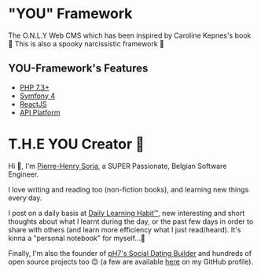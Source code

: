 # "YOU" Framework
The O.N.L.Y Web CMS which has been inspired by Caroline Kepnes's book 🔮 This is also a spooky narcissistic framework 👻


## YOU-Framework's Features

* [PHP 7.3+](http://php.net/releases/7_3_0.php)
* [Symfony 4](https://symfony.com)
* [ReactJS](https://reactjs.org)
* [API Platform](https://api-platform.com)


# T.H.E YOU Creator 🍳

Hi 👋, I'm [Pierre-Henry Soria](http://ph7.me/about-me/), a SUPER Passionate, Belgian Software Engineer. 

I love writing and reading too (non-fiction books), and learning new things every day.

I post on a daily basis at [Daily Learning Habit™](http://dailylearninghabit.com), new interesting and short thoughts about what I learnt during the day, or the past few days in order to share with others (and learn more efficiency what I just read/heard). 
It's kinna a "personal notebook" for myself...🚣

Finally, I'm also the founder of [pH7's Social Dating Builder](https://github.com/pH7Software/pH7-Social-Dating-CMS) and hundreds of open source projects too 😊 (a  few are available [here](https://github.com/pH-7?tab=repositories) on my GitHub profile).
